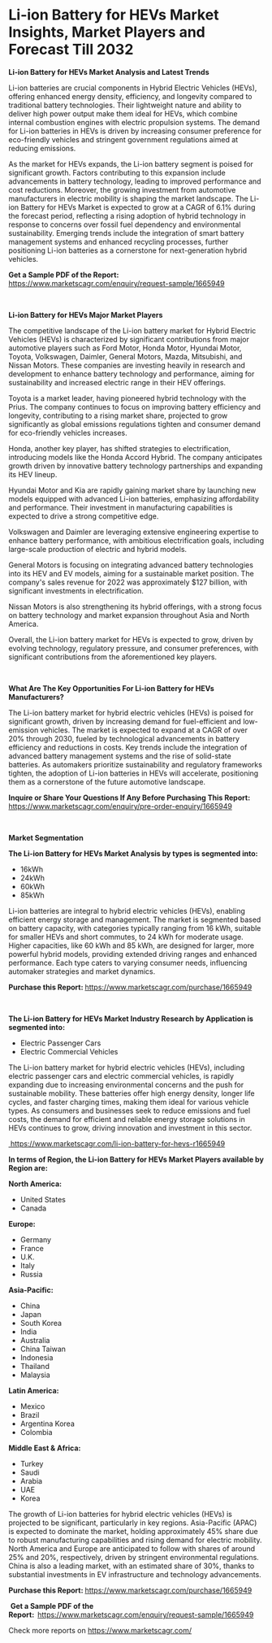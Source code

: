 <p><h1>Li-ion Battery for HEVs Market Insights, Market Players and Forecast Till 2032</h1></p><p><strong>Li-ion Battery for HEVs Market Analysis and Latest Trends</strong></p>
<p><p>Li-ion batteries are crucial components in Hybrid Electric Vehicles (HEVs), offering enhanced energy density, efficiency, and longevity compared to traditional battery technologies. Their lightweight nature and ability to deliver high power output make them ideal for HEVs, which combine internal combustion engines with electric propulsion systems. The demand for Li-ion batteries in HEVs is driven by increasing consumer preference for eco-friendly vehicles and stringent government regulations aimed at reducing emissions.</p><p>As the market for HEVs expands, the Li-ion battery segment is poised for significant growth. Factors contributing to this expansion include advancements in battery technology, leading to improved performance and cost reductions. Moreover, the growing investment from automotive manufacturers in electric mobility is shaping the market landscape. The Li-ion Battery for HEVs Market is expected to grow at a CAGR of 6.1% during the forecast period, reflecting a rising adoption of hybrid technology in response to concerns over fossil fuel dependency and environmental sustainability. Emerging trends include the integration of smart battery management systems and enhanced recycling processes, further positioning Li-ion batteries as a cornerstone for next-generation hybrid vehicles.</p></p>
<p><strong>Get a Sample PDF of the Report:&nbsp;</strong> <a href="https://www.marketscagr.com/enquiry/request-sample/1665949?utm_campaign=3263&utm_medium=2&utm_source=Github&utm_content=ia&utm_term=06042025&utm_id=li-ion-battery-for-hevs">https://www.marketscagr.com/enquiry/request-sample/1665949</a></p>
<p>&nbsp;</p>
<p><strong>Li-ion Battery for HEVs Major Market Players</strong></p>
<p><p>The competitive landscape of the Li-ion battery market for Hybrid Electric Vehicles (HEVs) is characterized by significant contributions from major automotive players such as Ford Motor, Honda Motor, Hyundai Motor, Toyota, Volkswagen, Daimler, General Motors, Mazda, Mitsubishi, and Nissan Motors. These companies are investing heavily in research and development to enhance battery technology and performance, aiming for sustainability and increased electric range in their HEV offerings.</p><p>Toyota is a market leader, having pioneered hybrid technology with the Prius. The company continues to focus on improving battery efficiency and longevity, contributing to a rising market share, projected to grow significantly as global emissions regulations tighten and consumer demand for eco-friendly vehicles increases.</p><p>Honda, another key player, has shifted strategies to electrification, introducing models like the Honda Accord Hybrid. The company anticipates growth driven by innovative battery technology partnerships and expanding its HEV lineup.</p><p>Hyundai Motor and Kia are rapidly gaining market share by launching new models equipped with advanced Li-ion batteries, emphasizing affordability and performance. Their investment in manufacturing capabilities is expected to drive a strong competitive edge.</p><p>Volkswagen and Daimler are leveraging extensive engineering expertise to enhance battery performance, with ambitious electrification goals, including large-scale production of electric and hybrid models.</p><p>General Motors is focusing on integrating advanced battery technologies into its HEV and EV models, aiming for a sustainable market position. The company's sales revenue for 2022 was approximately $127 billion, with significant investments in electrification.</p><p>Nissan Motors is also strengthening its hybrid offerings, with a strong focus on battery technology and market expansion throughout Asia and North America.</p><p>Overall, the Li-ion battery market for HEVs is expected to grow, driven by evolving technology, regulatory pressure, and consumer preferences, with significant contributions from the aforementioned key players.</p></p>
<p>&nbsp;</p>
<p><strong>What Are The Key Opportunities For Li-ion Battery for HEVs Manufacturers?</strong></p>
<p><p>The Li-ion battery market for hybrid electric vehicles (HEVs) is poised for significant growth, driven by increasing demand for fuel-efficient and low-emission vehicles. The market is expected to expand at a CAGR of over 20% through 2030, fueled by technological advancements in battery efficiency and reductions in costs. Key trends include the integration of advanced battery management systems and the rise of solid-state batteries. As automakers prioritize sustainability and regulatory frameworks tighten, the adoption of Li-ion batteries in HEVs will accelerate, positioning them as a cornerstone of the future automotive landscape.</p></p>
<p><strong>Inquire or Share Your Questions If Any Before Purchasing This Report:</strong> <a href="https://www.marketscagr.com/enquiry/pre-order-enquiry/1665949?utm_campaign=3263&utm_medium=2&utm_source=Github&utm_content=ia&utm_term=06042025&utm_id=li-ion-battery-for-hevs">https://www.marketscagr.com/enquiry/pre-order-enquiry/1665949</a></p>
<p>&nbsp;</p>
<p><strong>Market Segmentation</strong></p>
<p><strong>The Li-ion Battery for HEVs Market Analysis by types is segmented into:</strong></p>
<p><ul><li>16kWh</li><li>24kWh</li><li>60kWh</li><li>85kWh</li></ul></p>
<p><p>Li-ion batteries are integral to hybrid electric vehicles (HEVs), enabling efficient energy storage and management. The market is segmented based on battery capacity, with categories typically ranging from 16 kWh, suitable for smaller HEVs and short commutes, to 24 kWh for moderate usage. Higher capacities, like 60 kWh and 85 kWh, are designed for larger, more powerful hybrid models, providing extended driving ranges and enhanced performance. Each type caters to varying consumer needs, influencing automaker strategies and market dynamics.</p></p>
<p><strong>Purchase this Report:&nbsp;</strong><a href="https://www.marketscagr.com/purchase/1665949?utm_campaign=3263&utm_medium=2&utm_source=Github&utm_content=ia&utm_term=06042025&utm_id=li-ion-battery-for-hevs">https://www.marketscagr.com/purchase/1665949</a></p>
<p>&nbsp;</p>
<p><strong>The Li-ion Battery for HEVs Market Industry Research by Application is segmented into:</strong></p>
<p><ul><li>Electric Passenger Cars</li><li>Electric Commercial Vehicles</li></ul></p>
<p><p>The Li-ion battery market for hybrid electric vehicles (HEVs), including electric passenger cars and electric commercial vehicles, is rapidly expanding due to increasing environmental concerns and the push for sustainable mobility. These batteries offer high energy density, longer life cycles, and faster charging times, making them ideal for various vehicle types. As consumers and businesses seek to reduce emissions and fuel costs, the demand for efficient and reliable energy storage solutions in HEVs continues to grow, driving innovation and investment in this sector.</p></p>
<p><a href="https://www.marketscagr.com/li-ion-battery-for-hevs-r1665949?utm_campaign=3263&utm_medium=2&utm_source=Github&utm_content=ia&utm_term=06042025&utm_id=li-ion-battery-for-hevs">&nbsp;https://www.marketscagr.com/li-ion-battery-for-hevs-r1665949</a></p>
<p><strong>In terms of Region, the Li-ion Battery for HEVs Market Players available by Region are:</strong></p>
<p>
    <p> <strong> North America: </strong>
        <ul>
            <li>United States</li>
            <li>Canada</li>
        </ul>
        </p> 
    <p> <strong> Europe: </strong>
        <ul>
            <li>Germany</li>
            <li>France</li>
            <li>U.K.</li>
            <li>Italy</li>
            <li>Russia</li>
        </ul>
        </p> 
    <p> <strong> Asia-Pacific: </strong>
        <ul>
            <li>China</li>
            <li>Japan</li>
            <li>South Korea</li>
            <li>India</li>
            <li>Australia</li>
            <li>China Taiwan</li>
            <li>Indonesia</li>
            <li>Thailand</li>
            <li>Malaysia</li>
        </ul>
        </p> 
    <p> <strong> Latin America: </strong>
        <ul>
            <li>Mexico</li>
            <li>Brazil</li>
            <li>Argentina Korea</li>
            <li>Colombia</li>
        </ul>
        </p> 
    <p> <strong> Middle East & Africa: </strong>
        <ul>
            <li>Turkey</li>
            <li>Saudi</li>
            <li>Arabia</li>
            <li>UAE</li>
            <li>Korea</li>
        </ul>
    </p>
    </p>
<p><p>The growth of Li-ion batteries for hybrid electric vehicles (HEVs) is projected to be significant, particularly in key regions. Asia-Pacific (APAC) is expected to dominate the market, holding approximately 45% share due to robust manufacturing capabilities and rising demand for electric mobility. North America and Europe are anticipated to follow with shares of around 25% and 20%, respectively, driven by stringent environmental regulations. China is also a leading market, with an estimated share of 30%, thanks to substantial investments in EV infrastructure and technology advancements.</p></p>
<p><strong>Purchase this Report: </strong><a href="https://www.marketscagr.com/purchase/1665949?utm_campaign=3263&utm_medium=2&utm_source=Github&utm_content=ia&utm_term=06042025&utm_id=li-ion-battery-for-hevs">https://www.marketscagr.com/purchase/1665949</a></p>
<p>&nbsp;<strong>Get a Sample PDF of the Report:&nbsp;&nbsp;</strong><a href="https://www.marketscagr.com/enquiry/request-sample/1665949?utm_campaign=3263&utm_medium=2&utm_source=Github&utm_content=ia&utm_term=06042025&utm_id=li-ion-battery-for-hevs">https://www.marketscagr.com/enquiry/request-sample/1665949</a></p>
<p><strong></strong></p>
<p>Check more reports on <a href="https://www.marketscagr.com/?utm_campaign=3263&utm_medium=2&utm_source=Github&utm_content=ia&utm_term=06042025&utm_id=li-ion-battery-for-hevs">https://www.marketscagr.com/</a></p>